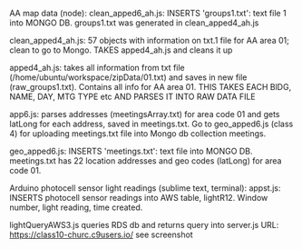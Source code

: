 AA map data (node):
clean_apped6_ah.js: INSERTS 'groups1.txt': text file 1 into MONGO DB. groups1.txt was generated in clean_apped4_ah.js

clean_apped4_ah.js: 57 objects with information on txt.1 file for AA area 01; clean to go to Mongo. TAKES apped4_ah.js and cleans it up

apped4_ah.js: takes all information from txt file (/home/ubuntu/workspace/zipData/01.txt) and saves in new file (raw_groups1.txt).
  Contains all info for AA area 01. THIS TAKES EACH BlDG, NAME, DAY, MTG TYPE etc AND PARSES IT INTO RAW DATA FILE

app6.js: parses addresses (meetingsArray.txt) for area code 01 and gets latLong for each address, saved in meetings.txt. 
Go to geo_apped6.js (class 4) for uploading meetings.txt file into Mongo db collection meetings.

geo_apped6.js: INSERTS 'meetings.txt': text file into MONGO DB. meetings.txt has 22 location addresses and geo codes (latLong) for area code 01.

Arduino photocell sensor light readings (sublime text, terminal):
appst.js: INSERTS photocell sensor readings into AWS table, lightR12. Window number, light reading, time created.

lightQueryAWS3.js queries RDS db and returns query into server.js
URL: https://class10-churc.c9users.io/ see screenshot 
